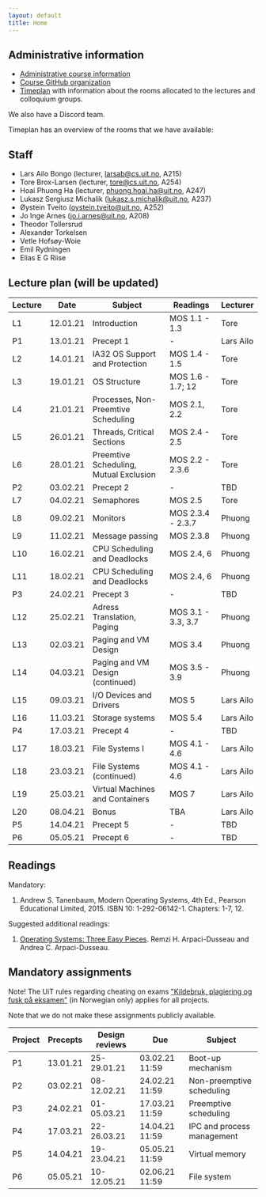 ```yaml
---
layout: default
title: Home
---
```


## Administrative information

* [Administrative course information](https://uit.no/utdanning/emner/emne?p_document_id=696345)
* [Course GitHub organization](https://github.com/uit-inf-2201-s21/)
* [Timeplan](http://timeplan.uit.no/emne_timeplan.php?sem=21v&module[]=INF-2201-1#week-1) with information about the rooms allocated to the lectures and colloquium groups.

We also have a Discord team.

Timeplan has an overview of the rooms that we have available: 

## Staff

* Lars Ailo Bongo (lecturer, larsab@cs.uit.no, A215)
* Tore Brox-Larsen (lecturer, tore@cs.uit.no, A254)
* Hoai Phuong Ha (lecturer, phuong.hoai.ha@uit.no, A247)
* Lukasz Sergiusz Michalik (lukasz.s.michalik@uit.no, A237)
* Øystein Tveito (oystein.tveito@uit.no, A252)
* Jo Inge Arnes (jo.i.arnes@uit.no, A208)
* Theodor Tollersrud
* Alexander Torkelsen
* Vetle Hofsøy-Woie
* Emil Rydningen
* Elias E G Riise

## Lecture plan (will be updated)

| Lecture | Date | Subject	    | Readings  | Lecturer  |
|---------|------|--------------|-----------|-----------|
| L1  | 12.01.21 | Introduction | MOS 1.1 - 1.3  | Tore |
| P1  | 13.01.21 | Precept 1    | -              | Lars Ailo |
| L2  | 14.01.21 | IA32 OS Support and Protection| MOS 1.4 - 1.5 | Tore |
| L3  | 19.01.21 | OS Structure | MOS 1.6 - 1.7; 12 | Tore |
| L4  | 21.01.21 | Processes, Non-Preemtive Scheduling | MOS 2.1, 2.2 | Tore |
| L5  | 26.01.21 | Threads, Critical Sections | MOS 2.4 - 2.5 | Tore |
| L6  | 28.01.21 | Preemtive Scheduling, Mutual Exclusion | MOS 2.2 - 2.3.6 | Tore |
| P2  | 03.02.21 | Precept 2 | - | TBD |
| L7  | 04.02.21 | Semaphores | MOS 2.5 | Tore |
| L8  | 09.02.21 | Monitors | MOS 2.3.4 - 2.3.7 | Phuong |
| L9  | 11.02.21 | Message passing | MOS 2.3.8 | Phuong |
| L10 | 16.02.21 | CPU Scheduling and Deadlocks | MOS 2.4, 6 | Phuong |
| L11 | 18.02.21 | CPU Scheduling and Deadlocks | MOS 2.4, 6 | Phuong |
| P3  | 24.02.21 | Precept 3 | - | TBD |
| L12 | 25.02.21 | Adress Translation, Paging | MOS 3.1 - 3.3, 3.7| Phuong |
| L13 | 02.03.21 | Paging and VM Design | MOS 3.4 | Phuong |
| L14 | 04.03.21 | Paging and VM Design (continued) | MOS 3.5 - 3.9 | Phuong |
| L15 | 09.03.21 | I/O Devices and Drivers | MOS 5 | Lars Ailo |
| L16 | 11.03.21 | Storage systems | MOS 5.4 | Lars Ailo |
| P4  | 17.03.21 | Precept 4 | - | TBD |
| L17 | 18.03.21 | File Systems I | MOS 4.1 - 4.6 | Lars Ailo |
| L18 | 23.03.21 | File Systems (continued) | MOS 4.1 - 4.6 | Lars Ailo |
| L19 | 25.03.21 | Virtual Machines and Containers | MOS 7 | Lars Ailo |
| L20 | 08.04.21 | Bonus | TBA | Lars Ailo |
| P5  | 14.04.21 | Precept 5 | - | TBD |
| P6  | 05.05.21 | Precept 6 | - | TBD


## Readings

Mandatory:

1. Andrew S. Tanenbaum, Modern Operating Systems, 4th Ed., Pearson Educational Limited, 2015. ISBN 10: 1-292-06142-1. Chapters: 1-7, 12.

Suggested additional readings:

1. [Operating Systems: Three Easy Pieces](http://pages.cs.wisc.edu/~remzi/OSTEP/). Remzi H. Arpaci-Dusseau and Andrea C. Arpaci-Dusseau.


## Mandatory assignments

Note! The UiT rules regarding cheating on exams ["Kildebruk, plagiering og fusk på eksamen"](https://uit.no/om/enhet/artikkel?p_document_id=473719&p_dimension_id=88138&men=28714) (in Norwegian only) applies for all projects.

Note that we do not make these assignments publicly available.

| Project |	Precepts | Design reviews | Due | Subject|
|---------|----------|-------------|----------|---------|
| P1      | 13.01.21 | 25-29.01.21 | 03.02.21 11:59 | Boot-up mechanism |
| P2      | 03.02.21 | 08-12.02.21 | 24.02.21 11:59 | Non-preemptive scheduling |
| P3      | 24.02.21 | 01-05.03.21 | 17.03.21 11:59 | Preemptive scheduling |
| P4      | 17.03.21 | 22-26.03.21 | 14.04.21 11:59 | IPC and process management |
| P5      | 14.04.21 | 19-23.04.21 | 05.05.21 11:59 | Virtual memory |
| P6      | 05.05.21 | 10-12.05.21 | 02.06.21 11:59 | File system |
